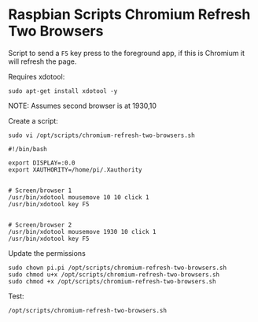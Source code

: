 # Raspbian Scripts Chromium Refresh Two Browsers

Script to send a `F5` key press to the foreground app, if this is Chromium it will refresh the page.

Requires xdotool:

```
sudo apt-get install xdotool -y
```

NOTE: Assumes second browser is at 1930,10

Create a script:

```
sudo vi /opt/scripts/chromium-refresh-two-browsers.sh
```

```
#!/bin/bash

export DISPLAY=:0.0
export XAUTHORITY=/home/pi/.Xauthority


# Screen/browser 1
/usr/bin/xdotool mousemove 10 10 click 1
/usr/bin/xdotool key F5


# Screen/browser 2
/usr/bin/xdotool mousemove 1930 10 click 1
/usr/bin/xdotool key F5
```

Update the permissions

```
sudo chown pi.pi /opt/scripts/chromium-refresh-two-browsers.sh
sudo chmod u+x /opt/scripts/chromium-refresh-two-browsers.sh
sudo chmod +x /opt/scripts/chromium-refresh-two-browsers.sh
```

Test:

```
/opt/scripts/chromium-refresh-two-browsers.sh
```


